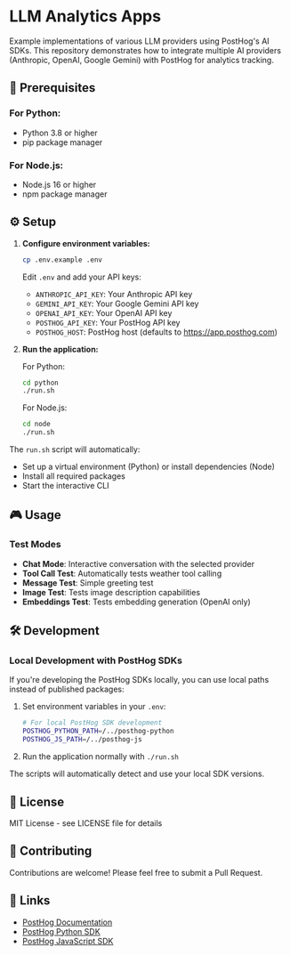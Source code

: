 # LLM Analytics Apps

Example implementations of various LLM providers using PostHog's AI SDKs. This repository demonstrates how to integrate multiple AI providers (Anthropic, OpenAI, Google Gemini) with PostHog for analytics tracking.

## 🔧 Prerequisites

### For Python:
- Python 3.8 or higher
- pip package manager

### For Node.js:
- Node.js 16 or higher
- npm package manager

## ⚙️ Setup

1. **Configure environment variables:**
   ```bash
   cp .env.example .env
   ```
   Edit `.env` and add your API keys:
   - `ANTHROPIC_API_KEY`: Your Anthropic API key
   - `GEMINI_API_KEY`: Your Google Gemini API key
   - `OPENAI_API_KEY`: Your OpenAI API key
   - `POSTHOG_API_KEY`: Your PostHog API key
   - `POSTHOG_HOST`: PostHog host (defaults to https://app.posthog.com)

2. **Run the application:**

   For Python:
   ```bash
   cd python
   ./run.sh
   ```

   For Node.js:
   ```bash
   cd node
   ./run.sh
   ```

The `run.sh` script will automatically:
- Set up a virtual environment (Python) or install dependencies (Node)
- Install all required packages
- Start the interactive CLI

## 🎮 Usage

### Test Modes
- **Chat Mode**: Interactive conversation with the selected provider
- **Tool Call Test**: Automatically tests weather tool calling
- **Message Test**: Simple greeting test
- **Image Test**: Tests image description capabilities
- **Embeddings Test**: Tests embedding generation (OpenAI only)

## 🛠️ Development

### Local Development with PostHog SDKs

If you're developing the PostHog SDKs locally, you can use local paths instead of published packages:

1. Set environment variables in your `.env`:
   ```bash
   # For local PostHog SDK development
   POSTHOG_PYTHON_PATH=/../posthog-python
   POSTHOG_JS_PATH=/../posthog-js
   ```

2. Run the application normally with `./run.sh`

The scripts will automatically detect and use your local SDK versions.

## 📝 License

MIT License - see LICENSE file for details

## 🤝 Contributing

Contributions are welcome! Please feel free to submit a Pull Request.

## 🔗 Links

- [PostHog Documentation](https://posthog.com/docs)
- [PostHog Python SDK](https://github.com/PostHog/posthog-python)
- [PostHog JavaScript SDK](https://github.com/PostHog/posthog-js)

